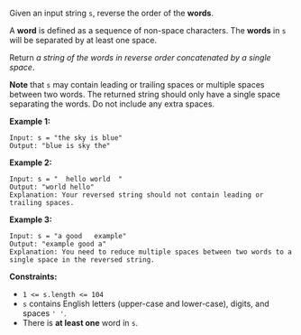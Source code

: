 Given an input string `s`, reverse the order of the __words__.

A __word__ is defined as a sequence of non-space characters. The __words__ in `s` will be separated by at least one space.

Return *a string of the words in reverse order concatenated by a single space*.

__Note__ that `s` may contain leading or trailing spaces or multiple spaces between two words. The returned string should only have a single space separating the words. Do not include any extra spaces.

 
__Example 1:__
```
Input: s = "the sky is blue"
Output: "blue is sky the"
```

__Example 2:__
```
Input: s = "  hello world  "
Output: "world hello"
Explanation: Your reversed string should not contain leading or trailing spaces.
```

__Example 3:__
```
Input: s = "a good   example"
Output: "example good a"
Explanation: You need to reduce multiple spaces between two words to a single space in the reversed string.
``` 

__Constraints:__

* `1 <= s.length <= 104`
* `s` contains English letters (upper-case and lower-case), digits, and spaces `' '`.
* There is __at least one__ word in `s`.